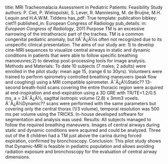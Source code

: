 title: MRI Tracheomalacia Assessment in Pediatric Patients: Feasibility Study
authors: P. Ciet, P. Wielopolski, S. Lever, R. Manniesing, M. de Bruijne, M.H. Lequin and H.A.W.M. Tiddens
has_pdf: True
template: publication
bibkey: ciet11
published_in: European Congress of Radiology
pub_details: in: <i>European Congress of Radiology</i>, 2011
Purpose TM is an excessive narrowing of the intrathoracic part of the trachea. TM is a common congenital pediatric anomaly, but itÃ¯Â¿Â½s often not recognized due to its unspecific clinical presentation. The aims of our study are: 1) to develop cine-MRI sequences to visualize central airways in static and dynamic conditions in patients that were able to follow specific breathing manoeuvres;2) to develop post-processing tools for image analysis. Methods and Materials: To date 10 subjects (7 males; 2 adults) were enrolled in the pilot study: mean age 15, (range 6 to 30yrs). Volunteers were trained to perform spirometry controlled breathing maneuvers (peak flow and coughing) using a MRI compatible spirometer. Ã¯Â¿Â½Static?? 13-second breath-hold scans covering the entire thoracic region were acquired at end-inspiration and end-expiration using a 3D GRE with TR/TE=1.2/0.5 ms, a = 2Ã¯Â¿Â½, sagittal isotropic volume (2.8) x 3mm3 voxels. Ã¯Â¿Â½Dynamic?? scans were performed with the same parameters but covering only the central thorax (1/3 volume), temporal resolution was 500 ms per volume using the TRICKS. In-house developed software for segmentation and analysis was used. Results: All subjects managed to follow the required breathing maneuvers. Images of central airways during static and dynamic conditions were acquired and could be analyzed. Three out of the 8 children had a TM just above the carina during forced expiration, confirmed by bronchoscopy. Conclusion: This pilot study shows that Dynamic-MRI is feasible in pediatric population and allows avoiding radiation exposure and bronchoscopy for the evaluation of central airway dimensions.

